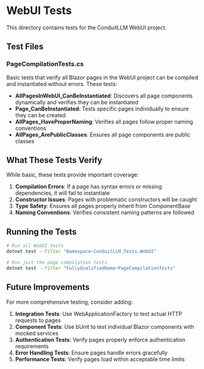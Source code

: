# WebUI Tests

This directory contains tests for the ConduitLLM WebUI project.

## Test Files

### PageCompilationTests.cs
Basic tests that verify all Blazor pages in the WebUI project can be compiled and instantiated without errors. These tests:

- **AllPagesInWebUI_CanBeInstantiated**: Discovers all page components dynamically and verifies they can be instantiated
- **Page_CanBeInstantiated**: Tests specific pages individually to ensure they can be created
- **AllPages_HaveProperNaming**: Verifies all pages follow proper naming conventions
- **AllPages_ArePublicClasses**: Ensures all page components are public classes

## What These Tests Verify

While basic, these tests provide important coverage:

1. **Compilation Errors**: If a page has syntax errors or missing dependencies, it will fail to instantiate
2. **Constructor Issues**: Pages with problematic constructors will be caught
3. **Type Safety**: Ensures all pages properly inherit from ComponentBase
4. **Naming Conventions**: Verifies consistent naming patterns are followed

## Running the Tests

```bash
# Run all WebUI tests
dotnet test --filter "Namespace~ConduitLLM.Tests.WebUI"

# Run just the page compilation tests
dotnet test --filter "FullyQualifiedName~PageCompilationTests"
```

## Future Improvements

For more comprehensive testing, consider adding:

1. **Integration Tests**: Use WebApplicationFactory to test actual HTTP requests to pages
2. **Component Tests**: Use bUnit to test individual Blazor components with mocked services
3. **Authentication Tests**: Verify pages properly enforce authentication requirements
4. **Error Handling Tests**: Ensure pages handle errors gracefully
5. **Performance Tests**: Verify pages load within acceptable time limits